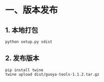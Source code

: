 # 一、版本发布
## 1. 本地打包
```
python setup.py sdist  
```
## 2. 发布版本
```
pip install twine
twine upload dist/guoya-tools-1.1.2.tar.gz
```